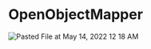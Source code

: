 # OpenObjectMapper
![Pasted File at May 14, 2022 12 18 AM](https://user-images.githubusercontent.com/80708150/168574587-dbf7f24e-9ae5-4dd7-bf16-4769b4e67a60.png)
